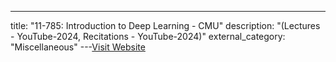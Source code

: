 ---
title: "11-785: Introduction to Deep Learning - CMU"
description: "(Lectures - YouTube-2024, Recitations - YouTube-2024)"
external_category: "Miscellaneous"
---[Visit Website](https://deeplearning.cs.cmu.edu/S24/index.html)

